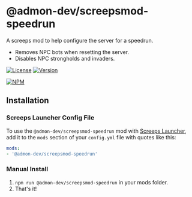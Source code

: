 # @admon-dev/screepsmod-speedrun

A screeps mod to help configure the server for a speedrun.

- Removes NPC bots when resetting the server.
- Disables NPC strongholds and invaders.

[![License](https://img.shields.io/npm/l/@admon-dev/screepsmod-speedrun.svg)](https://npmjs.com/package/@admon-dev/screepsmod-speedrun)
[![Version](https://img.shields.io/npm/v/@admon-dev/screepsmod-speedrun.svg)](https://npmjs.com/package/@admon-dev/screepsmod-speedrun)

[![NPM](https://nodei.co/npm/@admon-dev/screepsmod-speedrun.png)](https://nodei.co/npm/@admon-dev/screepsmod-speedrun)

## Installation

### Screeps Launcher Config File

To use the `@admon-dev/screepsmod-speedrun` mod with [Screeps Launcher](https://github.com/screepers/screeps-launcher), add it to the `mods` section of your `config.yml` file with quotes like this:

```yml
mods:
- '@admon-dev/screepsmod-speedrun'
```

### Manual Install

1. `npm run @admon-dev/screepsmod-speedrun` in your mods folder.
2. That's it!
